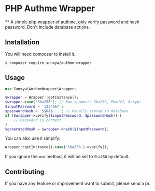 # PHP Authme Wrapper

\*\* A simple php wrapper of authme, only verify password and hash password. Don't include database actions.

## Installation

You will need composer to install it.

```shell
$ composer require sunxyw/authme-wrapper
```

## Usage

```php
use Sunxyw\AuthmeWrapper\Wrapper;

$wrapper = Wrapper::getInstance();
$wrapper->use('Sha256'); // Now support: Sha256, Pbkdf2, Bcrypt
$inputPassword = '1234567';
$passwordHash = '$SHA$...'; // Usually stored in database
if ($wrapper->verify($inputPassword, $passwordHash)) {
    // Password is correct.
}
$generatedHash = $wrapper->hash($inputPassword);
```

You can also use it simplify:

```php
Wrapper::getInstance()->use('Sha256')->verify();
```

If you ignore the `use` method, if will be set to `Sha256` by default.

## Contributing

If you have any feature or improvement want to submit, please send a pr.
